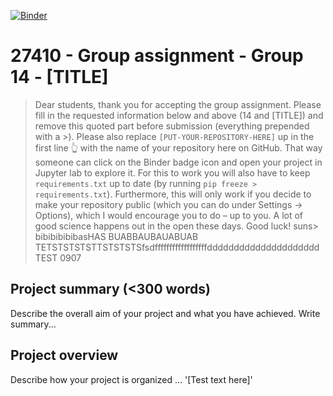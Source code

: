 [![Binder](https://mybinder.org/badge_logo.svg)](https://mybinder.org/v2/gh/27410/[PUT-YOUR-REPOSITORY-HERE]/main)

# 27410 - Group assignment - Group 14 - [TITLE]

> Dear students, thank you for accepting the group assignment. Please fill in the
> requested information below and above (14 and [TITLE]) and remove this quoted part before submission (everything prepended with a >).
> Please also replace `[PUT-YOUR-REPOSITORY-HERE]` up in the first line 👆 with the name of your repository here on GitHub.
> That way someone can click on the Binder badge icon and open your project in Jupyter lab to explore it.
> For this to work you will also have to keep `requirements.txt` up to date (by running `pip freeze > requirements.txt`).
> Furthermore, this will only work if you decide to make your repository public (which you can do under Settings -> Options),
> which I would encourage you to do – up to you. A lot of good science happens out in the open these days. 
> Good luck!
 suns>
 bibibibibibasHAS
 BUABBAUBAUABUAB
 TETSTSTSTSTTSTSTSTSfsdffffffffffffffffffddddddddddddddddddddd
 TEST 0907
## Project summary (<300 words)
Describe the overall aim of your project and what you have achieved.
Write summary...

## Project overview
Describe how your project is organized ...
'[Test text here]' 

